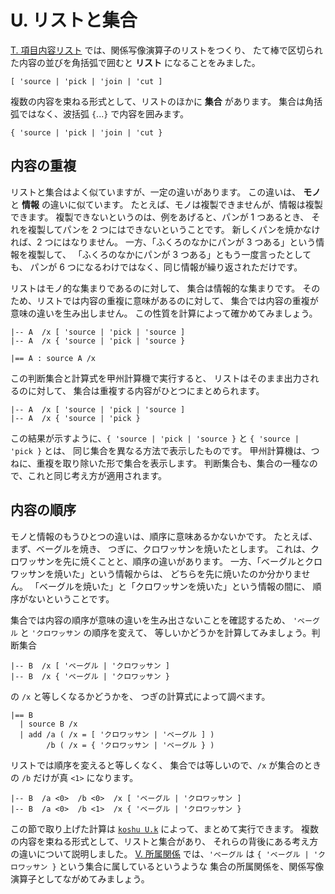 # U. リストと集合



[T. 項目内容リスト][T] では、関係写像演算子のリストをつくり、
たて棒で区切られた内容の並びを角括弧で囲むと **リスト** になることをみました。

~~~~~~~~~~~~~~~~~~~~~~~~~~~~~~~~~~~~~~~~~~~~ { .koshu }
[ 'source | 'pick | 'join | 'cut ]
~~~~~~~~~~~~~~~~~~~~~~~~~~~~~~~~~~~~~~~~~~~~~~~~~~~~~~~~~~~~~~~

複数の内容を束ねる形式として、リストのほかに **集合** があります。
集合は角括弧ではなく、波括弧 `{`...`}` で内容を囲みます。

~~~~~~~~~~~~~~~~~~~~~~~~~~~~~~~~~~~~~~~~~~~~ { .koshu }
{ 'source | 'pick | 'join | 'cut }
~~~~~~~~~~~~~~~~~~~~~~~~~~~~~~~~~~~~~~~~~~~~~~~~~~~~~~~~~~~~~~~


## 内容の重複

リストと集合はよく似ていますが、一定の違いがあります。
この違いは、 **モノ** と **情報** の違いに似ています。
たとえば、モノは複製できませんが、情報は複製できます。
複製できないというのは、例をあげると、パンが 1 つあるとき、
それを複製してパンを 2 つにはできないということです。
新しくパンを焼かなければ、2 つにはなりません。
一方、「ふくろのなかにパンが 3 つある」という情報を複製して、
「ふくろのなかにパンが 3 つある」ともう一度言ったとしても、
パンが 6 つになるわけではなく、同じ情報が繰り返されただけです。

リストはモノ的な集まりであるのに対して、
集合は情報的な集まりです。
そのため、リストでは内容の重複に意味があるのに対して、
集合では内容の重複が意味の違いを生み出しません。
この性質を計算によって確かめてみましょう。

~~~~~~~~~~~~~~~~~~~~~~~~~~~~~~~~~~~~~~~~~~~~ { .koshu .input }
|-- A  /x [ 'source | 'pick | 'source ]
|-- A  /x { 'source | 'pick | 'source }

|== A : source A /x
~~~~~~~~~~~~~~~~~~~~~~~~~~~~~~~~~~~~~~~~~~~~~~~~~~~~~~~~~~~~~~~

この判断集合と計算式を甲州計算機で実行すると、
リストはそのまま出力されるのに対して、
集合は重複する内容がひとつにまとめられます。

~~~~~~~~~~~~~~~~~~~~~~~~~~~~~~~~~~~~~~~~~~~~ { .koshu .output }
|-- A  /x [ 'source | 'pick | 'source ]
|-- A  /x { 'source | 'pick }
~~~~~~~~~~~~~~~~~~~~~~~~~~~~~~~~~~~~~~~~~~~~~~~~~~~~~~~~~~~~~~~

この結果が示すように、`{ 'source | 'pick | 'source }`
と `{ 'source | 'pick }` とは、
同じ集合を異なる方法で表示したものです。
甲州計算機は、つねに、重複を取り除いた形で集合を表示します。
判断集合も、集合の一種なので、これと同じ考え方が適用されます。


## 内容の順序

モノと情報のもうひとつの違いは、順序に意味あるかないかです。
たとえば、まず、ベーグルを焼き、
つぎに、クロワッサンを焼いたとします。
これは、クロワッサンを先に焼くことと、順序の違いがあります。
一方、「ベーグルとクロワッサンを焼いた」という情報からは、
どちらを先に焼いたのか分かりません。
「ベーグルを焼いた」と「クロワッサンを焼いた」という情報の間に、
順序がないということです。

集合では内容の順序が意味の違いを生み出さないことを確認するため、
`'ベーグル` と `'クロワッサン` の順序を変えて、
等しいかどうかを計算してみましょう。判断集合

~~~~~~~~~~~~~~~~~~~~~~~~~~~~~~~~~~~~~~~~~~~~ { .koshu .input }
|-- B  /x [ 'ベーグル | 'クロワッサン ]
|-- B  /x { 'ベーグル | 'クロワッサン }
~~~~~~~~~~~~~~~~~~~~~~~~~~~~~~~~~~~~~~~~~~~~~~~~~~~~~~~~~~~~~~~

の `/x` と等しくなるかどうかを、
つぎの計算式によって調べます。

~~~~~~~~~~~~~~~~~~~~~~~~~~~~~~~~~~~~~~~~~~~~ { .koshu .input }
|== B
  | source B /x
  | add /a ( /x = [ 'クロワッサン | 'ベーグル ] )
        /b ( /x = { 'クロワッサン | 'ベーグル } )
~~~~~~~~~~~~~~~~~~~~~~~~~~~~~~~~~~~~~~~~~~~~~~~~~~~~~~~~~~~~~~~

リストでは順序を変えると等しくなく、
集合では等しいので、`/x` が集合のときの
`/b` だけが真 `<1>` になります。

~~~~~~~~~~~~~~~~~~~~~~~~~~~~~~~~~~~~~~~~~~~~ { .koshu .output }
|-- B  /a <0>  /b <0>  /x [ 'ベーグル | 'クロワッサン ]
|-- B  /a <0>  /b <1>  /x { 'ベーグル | 'クロワッサン }
~~~~~~~~~~~~~~~~~~~~~~~~~~~~~~~~~~~~~~~~~~~~~~~~~~~~~~~~~~~~~~~

この節で取り上げた計算は [`koshu U.k`][koshu U.k]
によって、まとめて実行できます。
複数の内容を束ねる形式として、リストと集合があり、
それらの背後にある考え方の違いについて説明しました。
[V. 所属関係][V] では、`'ベーグル` は `{ 'ベーグル | 'クロワッサン }` 
という集合に属しているというような
集合の所属関係を、関係写像演算子としてながめてみましょう。



[T]: ../T
[V]: ../V
[koshu U.k]: INOUT.md
